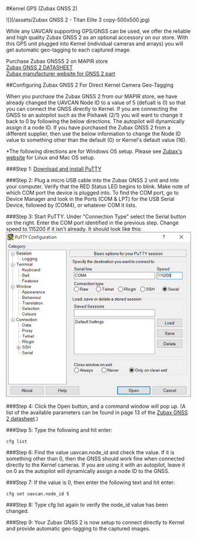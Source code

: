#Kernel GPS (Zubax GNSS 2)

![](/assets/Zubax GNSS 2 - Titan Elite 3 copy-500x500.jpg)

While any UAVCAN supporting GPS/GNSS can be used, we offer the reliable and high quality Zubax GNSS 2 as an optional accessory on our store. With this GPS unit plugged into Kernel (individual cameras and arrays) you will get automatic geo-tagging to each captured image.

Purchase Zubax GNSSS 2 on MAPIR store  
[Zubax GNSS 2 DATASHEET](https://files.zubax.com/products/com.zubax.gnss/Zubax_GNSS_2_Datasheet.pdf)  
[Zubax manufacturer website for GNSS 2 part](https://shop.titaneliteinc.com/index.php?route=product/product&search=zubax%20gnss&product_id=987)  


##Configuring Zubax GNSS 2 For Direct Kernel Camera Geo-Tagging

When you purchase the Zubax GNSS 2 from our MAPIR store, we have already changed the UAVCAN Node ID to a value of 5 (defualt is 0) so that you can connect the GNSS directly to Kernel. If you are connecting the GNSS to an autopilot such as the Pixhawk (2/1) you will want to change it back to 0 by following the below directions. The autopilot will dynamically assign it a node ID. If you have purchased the Zubax GNSS 2 from a different supplier, then use the below information to change the Node ID value to something other than the default (0) or Kernel's default value (16).

*The following directions are for Windows OS setup. Please see [Zubax's website](https://kb.zubax.com/display/MAINKB/CLI+client+software) for Linux and Mac OS setup.

###Step 1: [Download and install PuTTY](https://kb.zubax.com/download/attachments/2195531/putty-0.70-installer.msi?version=1&modificationDate=1500123860744&api=v2)

###Step 2: Plug a micro USB cable into the Zubax GNSS 2 unit and into your computer. Verify that the RED Status LED begins to blink. Make note of which COM port the device is plugged into. To find the COM port, go to Device Manager and look in the Ports (COM & LPT) for the USB Serial Device, followed by (COM4), or whatever COM it lists.

###Step 3: Start PuTTY. Under "Connection Type" select the Serial button on the right. Enter the COM port identified in the previous step. Change speed to 115200 if it isn't already. It should look like this:
![](/assets/put.PNG)

###Step 4: Click the Open button, and a command window will pop up. (A list of the available parameters can be found in page 13 of the [Zubax GNSS 2 datasheet](https://files.zubax.com/products/com.zubax.gnss/Zubax_GNSS_2_Datasheet.pdf).)

###Step 5: Type the following and hit enter:
```
cfg list
```
###Step 6: Find the value uavcan.node_id and check the value. If it is something other than 0, then the GNSS should work fine when connected directly to the Kernel cameras. If you are using it with an autopilot, leave it on 0 as the autopilot will dynamically assign a node ID to the GNSS.

###Step 7: If the value is 0, then enter the following text and hit enter:
```
cfg set uavcan.node_id 5
```
###Step 8: Type cfg list again to verify the node_id value has been changed.

###Step 9:  Your Zubax GNSS 2 is now setup to connect directly to Kernel and provide automatic geo-tagging to the captured images.

